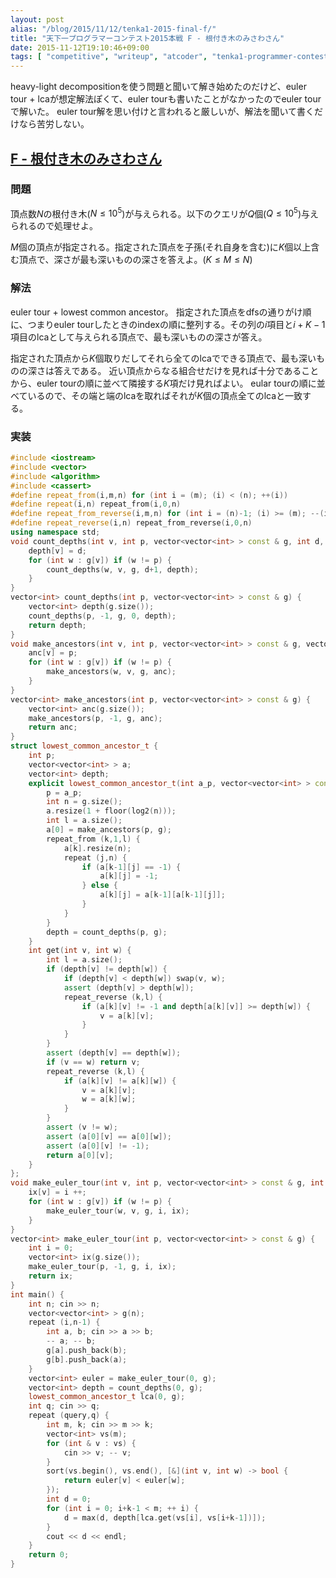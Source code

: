 ```yaml
---
layout: post
alias: "/blog/2015/11/12/tenka1-2015-final-f/"
title: "天下一プログラマーコンテスト2015本戦 F - 根付き木のみさわさん"
date: 2015-11-12T19:10:46+09:00
tags: [ "competitive", "writeup", "atcoder", "tenka1-programmer-contest", "tree", "lowest-common-ancestor", "euler-tour" ]
---
```


heavy-light decompositionを使う問題と聞いて解き始めたのだけど、euler tour + lcaが想定解法ぽくて、euler tourも書いたことがなかったのでeuler tourで解いた。
euler tour解を思い付けと言われると厳しいが、解法を聞いて書くだけなら苦労しない。

<!-- more -->

## [F - 根付き木のみさわさん](https://beta.atcoder.jp/contests/tenka1-2015-final-open/tasks/tenka1_2015_final_f)

### 問題

頂点数$N$の根付き木($N \le 10^5$)が与えられる。以下のクエリが$Q$個($Q \le 10^5$)与えられるので処理せよ。

$M$個の頂点が指定される。指定された頂点を子孫(それ自身を含む)に$K$個以上含む頂点で、深さが最も深いものの深さを答えよ。($K \le M \le N$)

### 解法

euler tour + lowest common ancestor。
指定された頂点をdfsの通りがけ順に、つまりeuler tourしたときのindexの順に整列する。その列の$i$項目と$i+K-1$項目のlcaとして与えられる頂点で、最も深いものの深さが答え。

指定された頂点から$K$個取りだしてそれら全てのlcaでできる頂点で、最も深いものの深さは答えである。
近い頂点からなる組合せだけを見れば十分であることから、euler tourの順に並べて隣接する$K$項だけ見ればよい。
eular tourの順に並べているので、その端と端のlcaを取ればそれが$K$個の頂点全てのlcaと一致する。

### 実装

``` c++
#include <iostream>
#include <vector>
#include <algorithm>
#include <cassert>
#define repeat_from(i,m,n) for (int i = (m); (i) < (n); ++(i))
#define repeat(i,n) repeat_from(i,0,n)
#define repeat_from_reverse(i,m,n) for (int i = (n)-1; (i) >= (m); --(i))
#define repeat_reverse(i,n) repeat_from_reverse(i,0,n)
using namespace std;
void count_depths(int v, int p, vector<vector<int> > const & g, int d, vector<int> & depth) {
    depth[v] = d;
    for (int w : g[v]) if (w != p) {
        count_depths(w, v, g, d+1, depth);
    }
}
vector<int> count_depths(int p, vector<vector<int> > const & g) {
    vector<int> depth(g.size());
    count_depths(p, -1, g, 0, depth);
    return depth;
}
void make_ancestors(int v, int p, vector<vector<int> > const & g, vector<int> & anc) {
    anc[v] = p;
    for (int w : g[v]) if (w != p) {
        make_ancestors(w, v, g, anc);
    }
}
vector<int> make_ancestors(int p, vector<vector<int> > const & g) {
    vector<int> anc(g.size());
    make_ancestors(p, -1, g, anc);
    return anc;
}
struct lowest_common_ancestor_t {
    int p;
    vector<vector<int> > a;
    vector<int> depth;
    explicit lowest_common_ancestor_t(int a_p, vector<vector<int> > const & g) {
        p = a_p;
        int n = g.size();
        a.resize(1 + floor(log2(n)));
        int l = a.size();
        a[0] = make_ancestors(p, g);
        repeat_from (k,1,l) {
            a[k].resize(n);
            repeat (j,n) {
                if (a[k-1][j] == -1) {
                    a[k][j] = -1;
                } else {
                    a[k][j] = a[k-1][a[k-1][j]];
                }
            }
        }
        depth = count_depths(p, g);
    }
    int get(int v, int w) {
        int l = a.size();
        if (depth[v] != depth[w]) {
            if (depth[v] < depth[w]) swap(v, w);
            assert (depth[v] > depth[w]);
            repeat_reverse (k,l) {
                if (a[k][v] != -1 and depth[a[k][v]] >= depth[w]) {
                    v = a[k][v];
                }
            }
        }
        assert (depth[v] == depth[w]);
        if (v == w) return v;
        repeat_reverse (k,l) {
            if (a[k][v] != a[k][w]) {
                v = a[k][v];
                w = a[k][w];
            }
        }
        assert (v != w);
        assert (a[0][v] == a[0][w]);
        assert (a[0][v] != -1);
        return a[0][v];
    }
};
void make_euler_tour(int v, int p, vector<vector<int> > const & g, int & i, vector<int> & ix) {
    ix[v] = i ++;
    for (int w : g[v]) if (w != p) {
        make_euler_tour(w, v, g, i, ix);
    }
}
vector<int> make_euler_tour(int p, vector<vector<int> > const & g) {
    int i = 0;
    vector<int> ix(g.size());
    make_euler_tour(p, -1, g, i, ix);
    return ix;
}
int main() {
    int n; cin >> n;
    vector<vector<int> > g(n);
    repeat (i,n-1) {
        int a, b; cin >> a >> b;
        -- a; -- b;
        g[a].push_back(b);
        g[b].push_back(a);
    }
    vector<int> euler = make_euler_tour(0, g);
    vector<int> depth = count_depths(0, g);
    lowest_common_ancestor_t lca(0, g);
    int q; cin >> q;
    repeat (query,q) {
        int m, k; cin >> m >> k;
        vector<int> vs(m);
        for (int & v : vs) {
            cin >> v; -- v;
        }
        sort(vs.begin(), vs.end(), [&](int v, int w) -> bool {
            return euler[v] < euler[w];
        });
        int d = 0;
        for (int i = 0; i+k-1 < m; ++ i) {
            d = max(d, depth[lca.get(vs[i], vs[i+k-1])]);
        }
        cout << d << endl;
    }
    return 0;
}
```
